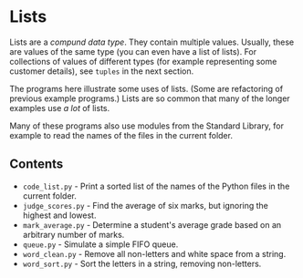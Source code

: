 # Lists

Lists are a _compund data type_. They contain multiple values. Usually, these are values
of the same type (you can even have a list of lists). For collections of values of
different types (for example  representing some customer details), see `tuples` in the
next section.

The programs here illustrate some uses of lists. (Some are refactoring of previous example 
programs.) Lists are so common that many of the longer examples use _a lot_ of lists.

Many of these programs also use modules from the Standard Library, for example to read
the names of the files in the current folder.

## Contents

- `code_list.py` - Print a sorted list of the names of the Python files in the current folder.
- `judge_scores.py` - Find the average of six marks, but ignoring the highest and lowest.
- `mark_average.py` - Determine a student's average grade based on an arbitrary number of marks.
- `queue.py` - Simulate a simple FIFO queue.
- `word_clean.py` - Remove all non-letters and white space from a string.
- `word_sort.py` - Sort the letters in a string, removing non-letters. 
